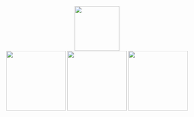 <div align="center"
<h1><img src="https://media2.giphy.com/media/v1.Y2lkPTc5MGI3NjExNTd3cHkzbzJpZ3BrNXdpMHNmbWZvOGVzYnowc2VjamJha3h5MGY0eCZlcD12MV9pbnRlcm5hbF9naWZfYnlfaWQmY3Q9cw/Ve5hR4qmFYrAKWQbj6/giphy.gif" width="120"</h1>
  <div>
<img src="https://media.giphy.com/media/v1.Y2lkPWVjZjA1ZTQ3Y3c1cnMxMTJlZ2w4ZzB3cjc4OTVsaWM0aWpzYW5wZGVkN2tscGx5YSZlcD12MV9zdGlja2Vyc19zZWFyY2gmY3Q9cw/RyAuIdvXOugUw/giphy.gif" width="160">
<img src="https://media.giphy.com/media/v1.Y2lkPTc5MGI3NjExaThzdnZrcjg2ZW01d3BxZzMzaHZhcjJrNm55YWVwOGVkMmg4YTM1ciZlcD12MV9zdGlja2Vyc19zZWFyY2gmY3Q9cw/7437rn6ZBaLIY/giphy.gif" width="160">
<img src="https://media4.giphy.com/media/v1.Y2lkPTc5MGI3NjExa2VmcnZucXpzNTV4eDdwNGpucmtmY3pwcTV2MnJhNm1laGh2eHNuZCZlcD12MV9pbnRlcm5hbF9naWZfYnlfaWQmY3Q9cw/GSGVeNcZdkMxO/giphy.gif" width="160">

